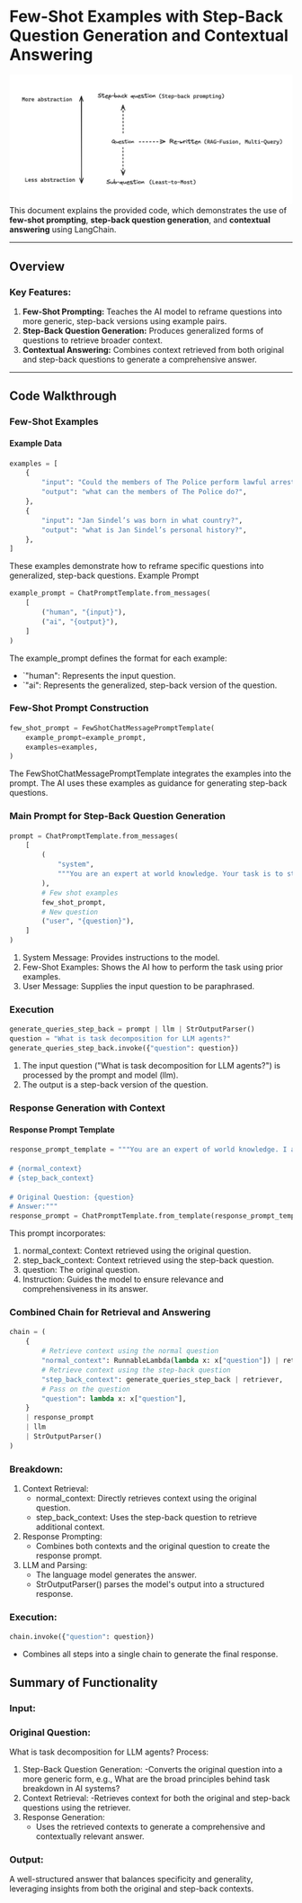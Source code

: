 # Few-Shot Examples with Step-Back Question Generation and Contextual Answering
![alt text](step-back.png)
This document explains the provided code, which demonstrates the use of **few-shot prompting**, **step-back question generation**, and **contextual answering** using LangChain.

---

## Overview

### Key Features:
1. **Few-Shot Prompting:** Teaches the AI model to reframe questions into more generic, step-back versions using example pairs.
2. **Step-Back Question Generation:** Produces generalized forms of questions to retrieve broader context.
3. **Contextual Answering:** Combines context retrieved from both original and step-back questions to generate a comprehensive answer.

---

## Code Walkthrough

### Few-Shot Examples

#### Example Data
```python
examples = [
    {
        "input": "Could the members of The Police perform lawful arrests?",
        "output": "what can the members of The Police do?",
    },
    {
        "input": "Jan Sindel’s was born in what country?",
        "output": "what is Jan Sindel’s personal history?",
    },
]
```
These examples demonstrate how to reframe specific questions into generalized, step-back questions.
Example Prompt
```python
example_prompt = ChatPromptTemplate.from_messages(
    [
        ("human", "{input}"),
        ("ai", "{output}"),
    ]
)
```
The example_prompt defines the format for each example:

- `"human": Represents the input question.
- `"ai": Represents the generalized, step-back version of the question.

### Few-Shot Prompt Construction
```python
few_shot_prompt = FewShotChatMessagePromptTemplate(
    example_prompt=example_prompt,
    examples=examples,
)
```
The FewShotChatMessagePromptTemplate integrates the examples into the prompt. The AI uses these examples as guidance for generating step-back questions.
### Main Prompt for Step-Back Question Generation
```python
prompt = ChatPromptTemplate.from_messages(
    [
        (
            "system",
            """You are an expert at world knowledge. Your task is to step back and paraphrase a question to a more generic step-back question, which is easier to answer. Here are a few examples:""",
        ),
        # Few shot examples
        few_shot_prompt,
        # New question
        ("user", "{question}"),
    ]
)
```
1. System Message: Provides instructions to the model.
2. Few-Shot Examples: Shows the AI how to perform the task using prior examples.
3. User Message: Supplies the input question to be paraphrased.

### Execution
```python
generate_queries_step_back = prompt | llm | StrOutputParser()
question = "What is task decomposition for LLM agents?"
generate_queries_step_back.invoke({"question": question})
```
1. The input question ("What is task decomposition for LLM agents?") is processed by the prompt and model (llm).
2. The output is a step-back version of the question.

### Response Generation with Context
#### Response Prompt Template
```python
response_prompt_template = """You are an expert of world knowledge. I am going to ask you a question. Your response should be comprehensive and not contradicted with the following context if they are relevant. Otherwise, ignore them if they are not relevant.

# {normal_context}
# {step_back_context}

# Original Question: {question}
# Answer:"""
response_prompt = ChatPromptTemplate.from_template(response_prompt_template)
```
This prompt incorporates:

1. normal_context: Context retrieved using the original question.
2. step_back_context: Context retrieved using the step-back question.
3. question: The original question.
4. Instruction: Guides the model to ensure relevance and comprehensiveness in its answer.

### Combined Chain for Retrieval and Answering
```python
chain = (
    {
        # Retrieve context using the normal question
        "normal_context": RunnableLambda(lambda x: x["question"]) | retriever,
        # Retrieve context using the step-back question
        "step_back_context": generate_queries_step_back | retriever,
        # Pass on the question
        "question": lambda x: x["question"],
    }
    | response_prompt
    | llm
    | StrOutputParser()
)
```
### Breakdown:

1. Context Retrieval:
    - normal_context: Directly retrieves context using the original question.
    - step_back_context: Uses the step-back question to retrieve additional context.
2. Response Prompting:
    - Combines both contexts and the original question to create the response prompt.
3. LLM and Parsing:
    - The language model generates the answer.
    - StrOutputParser() parses the model's output into a structured response.

### Execution:
```python
chain.invoke({"question": question})
```
- Combines all steps into a single chain to generate the final response.

## Summary of Functionality
### Input:

### Original Question:
What is task decomposition for LLM agents?
Process:

1. Step-Back Question Generation:
    -Converts the original question into a more generic form, e.g., What are the broad principles behind task breakdown in AI systems?
2. Context Retrieval:
    -Retrieves context for both the original and step-back questions using the retriever.
3. Response Generation:
    - Uses the retrieved contexts to generate a comprehensive and contextually relevant answer.

### Output:

A well-structured answer that balances specificity and generality, leveraging insights from both the original and step-back contexts.


